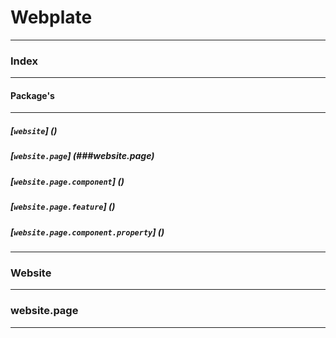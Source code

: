 # Webplate 
---

### Index
---

#### Package's
---


##### [`website`] ()
##### [`website.page`] (###website.page)
##### [`website.page.component`] ()
##### [`website.page.feature`] ()
##### [`website.page.component.property`] ()

---

### Website

---

### website.page

---